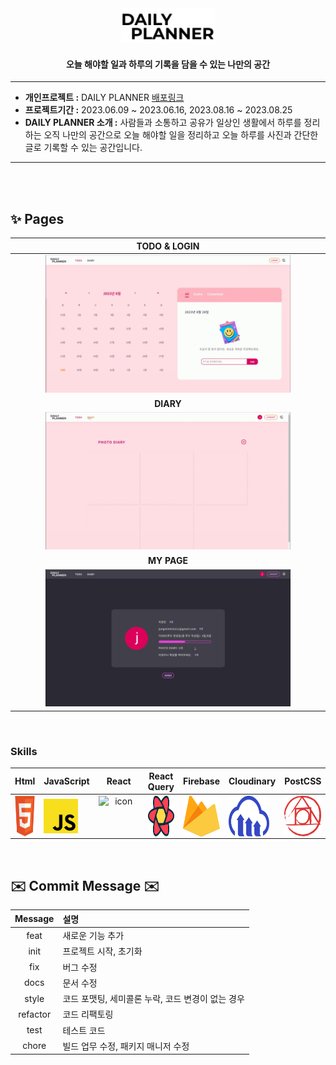 <div  align="center">
  <img width="30%" src="https://github.com/Leejungmin211/TodoApp/blob/main/src/images/logo.svg" alt="DAILYPLANNER">
</div>
<h4 align="center">오늘 해야할 일과 하루의 기록을 담을 수 있는 나만의 공간</h4>

---

- **개인프로젝트 :** DAILY PLANNER  <a href='https://merry-cobbler-502c4c.netlify.app' target='_blank'>배포링크</a>
- **프로젝트기간 :** 2023.06.09 ~ 2023.06.16, 2023.08.16 ~ 2023.08.25
- **DAILY PLANNER 소개 :** 사람들과 소통하고 공유가 일상인 생활에서 하루를 정리하는 오직 나만의 공간으로 오늘 해야할 일을 정리하고 오늘 하루를 사진과 간단한 글로 기록할 수 있는 공간입니다.

---

<br/>
<br/>

## ✨ Pages
|**TODO & LOGIN**|
|:---:|
|<img width="80%" alt="Todo gif" src="https://github.com/Leejungmin211/TodoApp/blob/main/src/images/ezgif.com-video-to-gif%20(1).gif"/>|
|**DIARY**|
|<img width="80%" alt="Diary gif" src="https://github.com/Leejungmin211/TodoApp/blob/main/src/images/ezgif.com-video-to-gif%20(2).gif"/>|
|**MY PAGE**|
|<img width="80%" alt="Mypage gif" src="https://github.com/Leejungmin211/TodoApp/blob/main/src/images/ezgif.com-video-to-gif%20(3).gif"/>|

<br />

### Skills

|                                                                                     Html                                                                                     |                                                                          JavaScript                                                                           |                                                                              React                                                                               |                                                                        React<br>Query                                                                        |                                                                 Firebase                                                                 |                                                                                               Cloudinary                                                                                               |                                                                                                 PostCSS                                                                                                 |                                                                                                 Netlify                                                                                                 |                                                            Github                                                             |
| :--------------------------------------------------------------------------------------------------------------------------------------------------------------------------------------------------------------: | :-----------------------------------------------------------------------------------------------------------------------------------------------------------: | :--------------------------------------------------------------------------------------------------------------------------------------------------------------: | :-----------------------------------------------------------------------------------------------------------------------------------------------------------------: | :-----------------------------------------------------------------------------------------------------------------------------------: | :--------------------------------------------------------------------------------------------------------------------------------------------------------------------------------------------------: | :----------------------------------------------------------------------------------------------------------------------------------------------------------------------------------------------------: | :-----------------------------------------------------------------------------------------------------------------------------------: | :-----------------------------------------------------------------------------------------------------------------------------------: |
| <div style="display: flex; align-items: flex-start;"><img alt="Html" src ="https://github.com/Leejungmin211/myprofile/blob/main/homepage/public/images/icon/html.svg" width="65" height="65" /></div> | <div style="display: flex; align-items: flex-start;"><img src="https://github.com/Leejungmin211/myprofile/blob/main/homepage/public/images/icon/javascript.svg" alt="javascript" width="55" height="55" /></div> | <div style="display: flex; align-items: flex-start;"><img src="https://techstack-generator.vercel.app/react-icon.svg" alt="icon" width="65" height="65" /></div> | <div style="display: flex; align-items: flex-start;"><img src="https://github.com/Leejungmin211/myprofile/blob/main/homepage/public/images/icon/reactquery.svg" alt="ReactQuery icon" width="65" height="65" /></div> | <div style="display: flex; align-items: flex-start;"><img src="https://github.com/Leejungmin211/myprofile/blob/main/homepage/public/images/icon/firebase.svg" alt="firebase" width="65" height="65"/></div> | <div style="display: flex; align-items: flex-start;"><img src="https://github.com/Leejungmin211/myprofile/blob/main/homepage/public/images/icon/cloudinary.svg" width="65" height="65"/></div> | <div style="display: flex; align-items: flex-start;"><img src="https://github.com/Leejungmin211/myprofile/blob/main/homepage/public/images/icon/postcss.svg" alt="postcss" width="65" height="65"/></div> | <div style="display: flex; align-items: flex-start;"><img alt="netlify logo" src="https://github.com/Leejungmin211/myprofile/blob/main/homepage/public/images/icon/netlify.svg" width="65" height="65"></div> | <div style="display: flex; align-items: flex-start;"><img alt="github logo" src="https://techstack-generator.vercel.app/github-icon.svg" width="65" height="65"></div> |

<br/>

## ✉️ Commit Message ✉️

| Message  | 설명                                              |
| :------: | :------------------------------------------------ |
|   feat   | 새로운 기능 추가                                  |
|   init   | 프로젝트 시작, 초기화                             |
|   fix    | 버그 수정                                         |
|   docs   | 문서 수정                                         |
|  style   | 코드 포맷팅, 세미콜론 누락, 코드 변경이 없는 경우 |
| refactor | 코드 리팩토링                                     |
|   test   | 테스트 코드                                       |
|  chore   | 빌드 업무 수정, 패키지 매니저 수정                |

